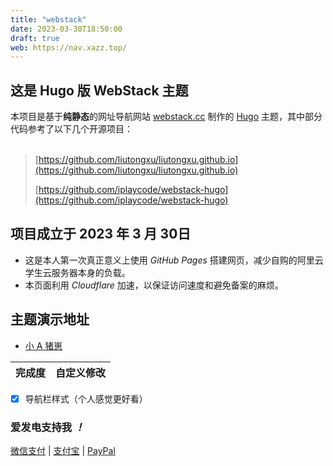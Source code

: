 ```yaml
---
title: "webstack"
date: 2023-03-30T18:50:00
draft: true
web: https://nav.xazz.top/
---
```


## 这是 Hugo 版 WebStack 主题

本项目是基于**纯静态**的网址导航网站 [webstack.cc](https://github.com/WebStackPage/WebStackPage.github.io) 制作的 [Hugo](https://gohugo.io/) 主题，其中部分代码参考了以下几个开源项目：<br/><br/>


>[https://github.com/liutongxu/liutongxu.github.io](https://github.com/liutongxu/liutongxu.github.io)
>
>[https://github.com/iplaycode/webstack-hugo](https://github.com/iplaycode/webstack-hugo)


## 项目成立于 2023 年 3 月 30日
- 这是本人第一次真正意义上使用 *GitHub Pages* 搭建网页，减少自购的阿里云学生云服务器本身的负载。
- 本页面利用 *Cloudflare* 加速，以保证访问速度和避免备案的麻烦。

## 主题演示地址

- [小 A 猪崽](https://nav.xazz.top/)
  
| 完成度      | 自定义修改 | 
| :---       |   :----:  | 
- [x] 导航栏样式（个人感觉更好看）

### 爱发电支持我 *！*
[微信支付](https://raw.githubusercontent.com/i-kirito/github/i-kirito/img/wechat.png) | [支付宝](https://raw.githubusercontent.com/i-kirito/github/i-kirito/img/alipay.png) | [PayPal](https://github.com/i-kirito/nav.github.io)
